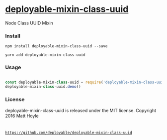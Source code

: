 # [deployable-mixin-class-uuid](https://github.com/deployable/deployable-mixin-class-uuid)

Node Class UUID Mixin

### Install
 
    npm install deployable-mixin-class-uuid --save

    yarn add deployable-mixin-class-uuid

### Usage

```javascript

const deployable-mixin-class-uuid = require('deployable-mixin-class-uuid')
deployable-mixin-class-uuid.demo()

```

### License

deployable-mixin-class-uuid is released under the MIT license.
Copyright 2016 Matt Hoyle <code at deployable.co>

https://github.com/deployable/deployable-mixin-class-uuid

